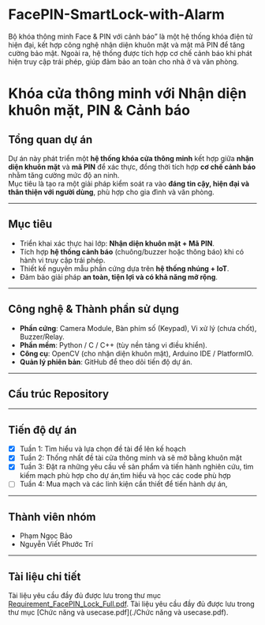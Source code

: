 # FacePIN-SmartLock-with-Alarm
Bộ khóa thông minh Face &amp; PIN với cảnh báo” là một hệ thống khóa điện tử hiện đại, kết hợp công nghệ nhận diện khuôn mặt và mật mã PIN để tăng cường bảo mật. Ngoài ra, hệ thống được tích hợp cơ chế cảnh báo khi phát hiện truy cập trái phép, giúp đảm bảo an toàn cho nhà ở và văn phòng. 
# Khóa cửa thông minh với Nhận diện khuôn mặt, PIN & Cảnh báo

## Tổng quan dự án
Dự án này phát triển một **hệ thống khóa cửa thông minh** kết hợp giữa **nhận diện khuôn mặt** và **mã PIN** để xác thực, đồng thời tích hợp **cơ chế cảnh báo** nhằm tăng cường mức độ an ninh.  
Mục tiêu là tạo ra một giải pháp kiểm soát ra vào **đáng tin cậy, hiện đại và thân thiện với người dùng**, phù hợp cho gia đình và văn phòng.

---

## Mục tiêu
- Triển khai xác thực hai lớp: **Nhận diện khuôn mặt + Mã PIN**.  
- Tích hợp **hệ thống cảnh báo** (chuông/buzzer hoặc thông báo) khi có hành vi truy cập trái phép.  
- Thiết kế nguyên mẫu phần cứng dựa trên **hệ thống nhúng + IoT**.  
- Đảm bảo giải pháp **an toàn, tiện lợi và có khả năng mở rộng**.  

---

## Công nghệ & Thành phần sử dụng
- **Phần cứng**: Camera Module, Bàn phím số (Keypad), Vi xử lý (chưa chốt), Buzzer/Relay.  
- **Phần mềm**: Python / C / C++ (tùy nền tảng vi điều khiển).  
- **Công cụ**: OpenCV (cho nhận diện khuôn mặt), Arduino IDE / PlatformIO.  
- **Quản lý phiên bản**: GitHub để theo dõi tiến độ dự án.  

---

## Cấu trúc Repository

---

## Tiến độ dự án
- [x] Tuần 1: Tìm hiểu và lựa chọn đề tài để lên kế hoạch 
- [x] Tuần 2: Thống nhất đề tài cửa thông minh và sẽ mở bằng khuôn mặt 
- [x] Tuần 3: Đặt ra những yêu cầu về sản phẩm và tiến hành nghiên cứu, tìm kiếm mạch phù hợp cho dự án,tìm hiểu và học các code phù hợp
- [ ] Tuần 4: Mua mạch và các linh kiện cần thiết để tiến hành dự án,

---

## Thành viên nhóm
- Phạm Ngọc Bảo
- Nguyễn Viết Phước Trí 

---

## Tài liệu chi tiết
Tài liệu yêu cầu đầy đủ được lưu trong thư mục [Requirement_FacePIN_Lock_Full.pdf](./Requirement_FacePIN_Lock_Full.pdf).
Tài liệu yêu cầu đầy đủ được lưu trong thư mục [Chức năng và usecase.pdf](./Chức năng và usecase.pdf).


